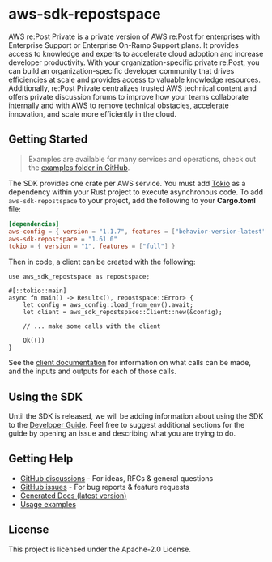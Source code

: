 # aws-sdk-repostspace

AWS re:Post Private is a private version of AWS re:Post for enterprises with Enterprise Support or Enterprise On-Ramp Support plans. It provides access to knowledge and experts to accelerate cloud adoption and increase developer productivity. With your organization-specific private re:Post, you can build an organization-specific developer community that drives efficiencies at scale and provides access to valuable knowledge resources. Additionally, re:Post Private centralizes trusted AWS technical content and offers private discussion forums to improve how your teams collaborate internally and with AWS to remove technical obstacles, accelerate innovation, and scale more efficiently in the cloud.

## Getting Started

> Examples are available for many services and operations, check out the
> [examples folder in GitHub](https://github.com/awslabs/aws-sdk-rust/tree/main/examples).

The SDK provides one crate per AWS service. You must add [Tokio](https://crates.io/crates/tokio)
as a dependency within your Rust project to execute asynchronous code. To add `aws-sdk-repostspace` to
your project, add the following to your **Cargo.toml** file:

```toml
[dependencies]
aws-config = { version = "1.1.7", features = ["behavior-version-latest"] }
aws-sdk-repostspace = "1.61.0"
tokio = { version = "1", features = ["full"] }
```

Then in code, a client can be created with the following:

```rust,no_run
use aws_sdk_repostspace as repostspace;

#[::tokio::main]
async fn main() -> Result<(), repostspace::Error> {
    let config = aws_config::load_from_env().await;
    let client = aws_sdk_repostspace::Client::new(&config);

    // ... make some calls with the client

    Ok(())
}
```

See the [client documentation](https://docs.rs/aws-sdk-repostspace/latest/aws_sdk_repostspace/client/struct.Client.html)
for information on what calls can be made, and the inputs and outputs for each of those calls.

## Using the SDK

Until the SDK is released, we will be adding information about using the SDK to the
[Developer Guide](https://docs.aws.amazon.com/sdk-for-rust/latest/dg/welcome.html). Feel free to suggest
additional sections for the guide by opening an issue and describing what you are trying to do.

## Getting Help

* [GitHub discussions](https://github.com/awslabs/aws-sdk-rust/discussions) - For ideas, RFCs & general questions
* [GitHub issues](https://github.com/awslabs/aws-sdk-rust/issues/new/choose) - For bug reports & feature requests
* [Generated Docs (latest version)](https://awslabs.github.io/aws-sdk-rust/)
* [Usage examples](https://github.com/awslabs/aws-sdk-rust/tree/main/examples)

## License

This project is licensed under the Apache-2.0 License.

